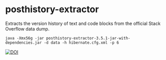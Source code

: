 # posthistory-extractor
Extracts the version history of text and code blocks from the official Stack Overflow data dump.

    java -Xmx56g -jar posthistory-extractor-3.5.1-jar-with-dependencies.jar -d data -h hibernate.cfg.xml -p 6

[![DOI](https://zenodo.org/badge/98211942.svg)](https://zenodo.org/badge/latestdoi/98211942)
